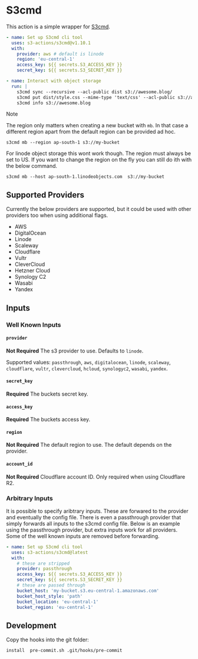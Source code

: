 # S3cmd

This action is a simple wrapper for [S3cmd](https://github.com/s3tools/s3cmd).

```yml
- name: Set up S3cmd cli tool
  uses: s3-actions/s3cmd@v1.10.1
  with:
    provider: aws # default is linode
    region: 'eu-central-1'
    access_key: ${{ secrets.S3_ACCESS_KEY }}
    secret_key: ${{ secrets.S3_SECRET_KEY }}

- name: Interact with object storage
  run: |
    s3cmd sync --recursive --acl-public dist s3://awesome.blog/
    s3cmd put dist/style.css --mime-type 'text/css' --acl-public s3://awesome.blog/style.css
    s3cmd info s3://awesome.blog
```

> [!NOTE]
> The region only matters when creating a new bucket with `mb`. In that
> case a different region apart from the default region can be provided
> ad hoc.
>
>     s3cmd mb --region ap-south-1 s3://my-bucket
>
> For linode object storage this wont work though. The region must always
> be set to US. If you want to change the region on the fly you can still
> do ith with the below command.
>
>     s3cmd mb --host ap-south-1.linodeobjects.com  s3://my-bucket

## Supported Providers

Currently the below providers are supported, but it could be used with other
providers too when using additional flags.

- AWS
- DigitalOcean
- Linode
- Scaleway
- Cloudflare
- Vultr
- CleverCloud
- Hetzner Cloud
- Synology C2
- Wasabi
- Yandex

## Inputs

### Well Known Inputs

#### `provider`

**Not Required** The s3 provider to use. Defaults to `linode`.

Supported values: `passthrough`, `aws`, `digitalocean`, `linode`, `scaleway`,
`cloudflare`, `vultr`, `clevercloud`, `hcloud`, `synologyc2`, `wasabi`,
`yandex`.

#### `secret_key`

**Required**  The buckets secret key.

#### `access_key`

**Required**  The buckets access key.

#### `region`

**Not Required** The default region to use. The default depends on the provider.

#### `account_id`

**Not Required** Cloudflare account ID. Only required when using
Cloudflare R2.

### Arbitrary Inputs

It is possible to specify aribtrary inputs. These are forwared to the
provider and eventually the config file. There is even a passthrough
provider that simply forwards all inputs to the s3cmd config file. Below
is an example using the passthrough provider, but extra inputs work for
all providers. Some of the well known inputs are removed before
forwarding.

```yaml
- name: Set up S3cmd cli tool
  uses: s3-actions/s3cmd@latest
  with:
    # these are stripped
    provider: passthrough
    access_key: ${{ secrets.S3_ACCESS_KEY }}
    secret_key: ${{ secrets.S3_SECRET_KEY }}
    # these are passed through
    bucket_host: 'my-bucket.s3.eu-central-1.amazonaws.com'
    bucket_host_style: 'path'
    bucket_location: 'eu-central-1'
    bucket_region: 'eu-central-1'
```

## Development

Copy the hooks into the git folder:

```shell
install  pre-commit.sh .git/hooks/pre-commit
```
